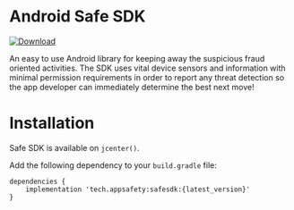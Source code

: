 # Android Safe SDK 
[ ![Download](https://api.bintray.com/packages/appsafety/safesdk/safesdk/images/download.svg?version=0.4.3) ](https://bintray.com/appsafety/safesdk/safesdk/0.4.3/link)

An easy to use Android library for keeping away the suspicious fraud oriented activities. The SDK uses vital device sensors and information with minimal permission requirements in order to report any threat detection so the app developer can immediately determine the best next move!

# Installation
Safe SDK is available on `jcenter()`.

Add the following dependency to your `build.gradle` file:

```
dependencies {
    implementation 'tech.appsafety:safesdk:{latest_version}'
}
```
